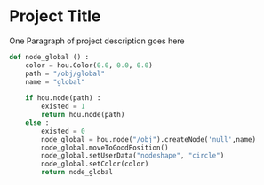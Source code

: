 # Project Title

One Paragraph of project description goes here

```python
def node_global () :
    color = hou.Color(0.0, 0.0, 0.0)
    path = "/obj/global"
    name = "global"
    
    if hou.node(path) :
        existed = 1
        return hou.node(path)
    else :
        existed = 0
        node_global = hou.node("/obj").createNode('null',name)
        node_global.moveToGoodPosition()
        node_global.setUserData("nodeshape", "circle")
        node_global.setColor(color)
        return node_global
```
